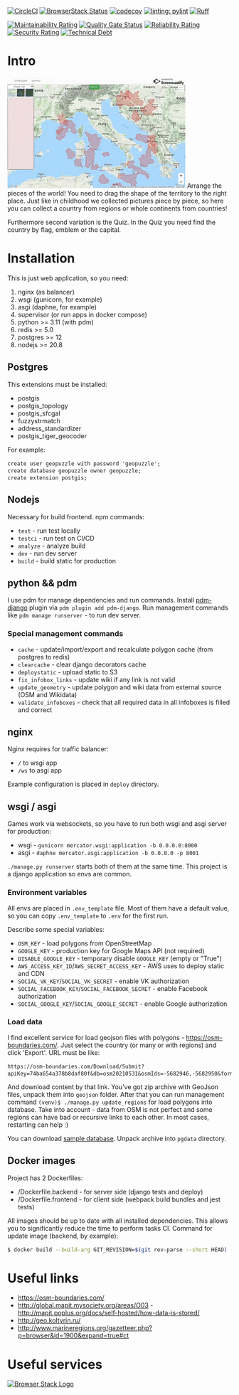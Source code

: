 [![CircleCI](https://circleci.com/gh/TyVik/geopuzzle.svg?style=svg)](https://circleci.com/gh/TyVik/geopuzzle)
[![BrowserStack Status](https://www.browserstack.com/automate/badge.svg?badge_key=Fbm86tXoBBqACUnFaJqP)](https://www.browserstack.com/automate/public-build/Fbm86tXoBBqACUnFaJqP)
[![codecov](https://codecov.io/gh/TyVik/geopuzzle/branch/develop/graph/badge.svg)](https://codecov.io/gh/TyVik/geopuzzle)
[![linting: pylint](https://img.shields.io/badge/linting-pylint-yellowgreen)](https://github.com/pylint-dev/pylint)
[![Ruff](https://img.shields.io/endpoint?url=https://raw.githubusercontent.com/astral-sh/ruff/main/assets/badge/v2.json)](https://github.com/astral-sh/ruff)

[![Maintainability Rating](https://sonarcloud.io/api/project_badges/measure?project=TyVik_geopuzzle&metric=sqale_rating)](https://sonarcloud.io/dashboard?id=TyVik_geopuzzle)
[![Quality Gate Status](https://sonarcloud.io/api/project_badges/measure?project=TyVik_geopuzzle&metric=alert_status)](https://sonarcloud.io/dashboard?id=TyVik_geopuzzle)
[![Reliability Rating](https://sonarcloud.io/api/project_badges/measure?project=TyVik_geopuzzle&metric=reliability_rating)](https://sonarcloud.io/dashboard?id=TyVik_geopuzzle)
[![Security Rating](https://sonarcloud.io/api/project_badges/measure?project=TyVik_geopuzzle&metric=security_rating)](https://sonarcloud.io/dashboard?id=TyVik_geopuzzle)
[![Technical Debt](https://sonarcloud.io/api/project_badges/measure?project=TyVik_geopuzzle&metric=sqale_index)](https://sonarcloud.io/dashboard?id=TyVik_geopuzzle)

# Intro

![geopuzzle](https://github.com/TyVik/geopuzzle/raw/1e8c970da66e35d8e11f9805355c7d041c7ebc95/static/images/puzzle.gif) 
Arrange the pieces of the world! You need to drag the shape of the territory to the right place. 
Just like in childhood we collected pictures piece by piece, so here you can collect a country 
from regions or whole continents from countries! 

Furthermore second variation is the Quiz. In the Quiz you need find the country by flag, emblem 
or the capital. 

# Installation

This is just web application, so you need:

1. nginx (as balancer)
2. wsgi (gunicorn, for example)
3. asgi (daphne, for example)
4. supervisor (or run apps in docker compose)
5. python >= 3.11 (with pdm)
6. redis >= 5.0
7. postgres >= 12
8. nodejs >= 20.8

## Postgres

This extensions must be installed:

- postgis
- postgis_topology
- postgis_sfcgal
- fuzzystrmatch
- address_standardizer
- postgis_tiger_geocoder

For example:

```postgresql
create user geopuzzle with password 'geopuzzle';
create database geopuzzle owner geopuzzle;
create extension postgis;
```

## Nodejs

Necessary for build frontend. npm commands:

- `test` - run test locally
- `testci` - run test on CI/CD
- `analyze` - analyze build
- `dev` - run dev server
- `build` - build static for production

## python && pdm

I use pdm for manage dependencies and run commands. Install [pdm-django](https://pypi.org/project/pdm-django/) plugin via `pdm plugin add pdm-django`. 
Run management commands like `pdm manage runserver` - to run dev server.

### Special management commands

- `cache` - update/import/export and recalculate polygon cache (from postgres to redis)
- `clearcache` - clear django decorators cache
- `deploystatic` - upload static to S3
- `fix_infobox_links` - update wiki if any link is not valid
- `update_geometry` - update polygon and wiki data from external source (OSM and Wikidata)
- `validate_infoboxes` - check that all required data in all infoboxes is filled and correct

## nginx

Nginx requires for traffic balancer:

- `/` to wsgi app
- `/ws` to asgi app

Example configuration is placed in `deploy` directory.

## wsgi / asgi

Games work via websockets, so you have to run both wsgi and asgi server for production:

- wsgi - `gunicorn mercator.wsgi:application -b 0.0.0.0:8000`
- asgi - `daphne mercator.asgi:application -b 0.0.0.0 -p 8001`

`./manage.py runserver` starts both of them at the same time. This project is a django application so envs are common.

### Environment variables

All envs are placed in `.env_template` file. Most of them have a default value, so you can copy `.env_template` to `.env` for the first run.

Describe some special variables:

- `OSM_KEY` - load polygons from OpenStreetMap
- `GOOGLE_KEY` - production key for Google Maps API (not required)
- `DISABLE_GOOGLE_KEY` - temporary disable `GOOGLE_KEY` (empty or "True")
- `AWS_ACCESS_KEY_ID`/`AWS_SECRET_ACCESS_KEY` - AWS uses to deploy static and CDN
- `SOCIAL_VK_KEY`/`SOCIAL_VK_SECRET` - enable VK authorization
- `SOCIAL_FACEBOOK_KEY`/`SOCIAL_FACEBOOK_SECRET` - enable Facebook authorization
- `SOCIAL_GOOGLE_KEY`/`SOCIAL_GOOGLE_SECRET` - enable Google authorization

### Load data

I find excellent service for load geojson files with polygons - https://osm-boundaries.com/.
Just select the country (or many or with regions) and click 'Export'. URL must be like:
```
https://osm-boundaries.com/Download/Submit?apiKey=74ba654a378b8daf80f&db=osm20210531&osmIds=-5682946,-5682950&format=GeoJSON&srid=4326
```
And download content by that link. You've got zip archive with GeoJson files, unpack them into `geojson` folder.
After that you can run management command `(venv)$ ./manage.py update_regions` for load polygons into database.
Take into account - data from OSM is not perfect and some regions can have bad or recursive links to each other.
In most cases, restarting can help :) 

You can download [sample database](https://drive.google.com/open?id=1H_JUXr39Q-W2_153qHgbQD80FOUSU-JM).
Unpack archive into `pgdata` directory.

## Docker images

Project has 2 Dockerfiles:

* /Dockerfile.backend - for server side (django tests and deploy)
* /Dockerfile.frontend - for client side (webpack build bundles and jest tests)

All images should be up to date with all installed dependencies. This allows you to significantly reduce the time to perform tasks CI.
Command for update image (backend, by example):

```bash
$ docker build --build-arg GIT_REVISION=$(git rev-parse --short HEAD) -t tyvik/geopuzzle:backend --target backend -f Dockerfile.backend .
```

# Useful links

* https://osm-boundaries.com/
* http://global.mapit.mysociety.org/areas/O03 - http://mapit.poplus.org/docs/self-hosted/how-data-is-stored/
* http://geo.koltyrin.ru/
* http://www.marineregions.org/gazetteer.php?p=browser&id=1900&expand=true#ct

# Useful services

[<img src="https://cloud.githubusercontent.com/assets/7864462/12837037/452a17c6-cb73-11e5-9f39-fc96893bc9bf.png" alt="Browser Stack Logo" width="400">](https://www.browserstack.com/)